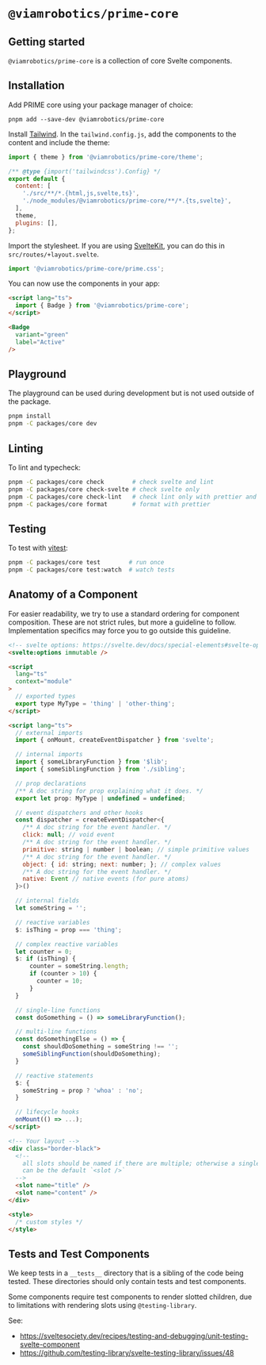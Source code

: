 # `@viamrobotics/prime-core`

## Getting started

`@viamrobotics/prime-core` is a collection of core Svelte components.

## Installation

Add PRIME core using your package manager of choice:

```
pnpm add --save-dev @viamrobotics/prime-core
```

Install [Tailwind][]. In the `tailwind.config.js`, add the components to the content and include the theme:

```js
import { theme } from '@viamrobotics/prime-core/theme';

/** @type {import('tailwindcss').Config} */
export default {
  content: [
    './src/**/*.{html,js,svelte,ts}',
    './node_modules/@viamrobotics/prime-core/**/*.{ts,svelte}',
  ],
  theme,
  plugins: [],
};
```

Import the stylesheet. If you are using [SvelteKit][], you can do this in `src/routes/+layout.svelte`.

```js
import '@viamrobotics/prime-core/prime.css';
```

You can now use the components in your app:

```html
<script lang="ts">
  import { Badge } from '@viamrobotics/prime-core';
</script>

<Badge
  variant="green"
  label="Active"
/>
```

[tailwind]: https://tailwindcss.com/
[sveltekit]: https://kit.svelte.dev/

## Playground

The playground can be used during development but is not used outside of the package.

```bash
pnpm install
pnpm -C packages/core dev
```

## Linting

To lint and typecheck:

```bash
pnpm -C packages/core check        # check svelte and lint
pnpm -C packages/core check-svelte # check svelte only
pnpm -C packages/core check-lint   # check lint only with prettier and eslint
pnpm -C packages/core format       # format with prettier
```

## Testing

To test with [vitest][]:

```bash
pnpm -C packages/core test        # run once
pnpm -C packages/core test:watch  # watch tests
```

[vitest]: https://vitest.dev/

## Anatomy of a Component

For easier readability, we try to use a standard ordering for component composition. These are not strict rules, but more a guideline to follow. Implementation specifics may force you to go outside this guideline.

```html
<!-- svelte options: https://svelte.dev/docs/special-elements#svelte-options -->
<svelte:options immutable />

<script
  lang="ts"
  context="module"
>
  // exported types
  export type MyType = 'thing' | 'other-thing';
</script>

<script lang="ts">
  // external imports
  import { onMount, createEventDispatcher } from 'svelte';

  // internal imports
  import { someLibraryFunction } from '$lib';
  import { someSiblingFunction } from './sibling';

  // prop declarations
  /** A doc string for prop explaining what it does. */
  export let prop: MyType | undefined = undefined;

  // event dispatchers and other hooks
  const dispatcher = createEventDispatcher<{
    /** A doc string for the event handler. */
    click: null; // void event
    /** A doc string for the event handler. */
    primitive: string | number | boolean; // simple primitive values
    /** A doc string for the event handler. */
    object: { id: string; next: number; }; // complex values
    /** A doc string for the event handler. */
    native: Event // native events (for pure atoms)
  }>()

  // internal fields
  let someString = '';

  // reactive variables
  $: isThing = prop === 'thing';

  // complex reactive variables
  let counter = 0;
  $: if (isThing) {
      counter = someString.length;
      if (counter > 10) {
        counter = 10;
      }
  }

  // single-line functions
  const doSomething = () => someLibraryFunction();

  // multi-line functions
  const doSomethingElse = () => {
    const shouldDoSomething = someString !== '';
    someSiblingFunction(shouldDoSomething);
  }

  // reactive statements
  $: {
    someString = prop ? 'whoa' : 'no';
  }

  // lifecycle hooks
  onMount(() => ...);
</script>

<!-- Your layout -->
<div class="border-black">
  <!-- 
    all slots should be named if there are multiple; otherwise a single slot 
    can be the default `<slot />`  
  -->
  <slot name="title" />
  <slot name="content" />
</div>

<style>
  /* custom styles */
</style>
```

## Tests and Test Components

We keep tests in a `__tests__` directory that is a sibling of the code being tested. These directories should only contain tests and test components.

Some components require test components to render slotted children, due to limitations with rendering slots using `@testing-library`.

  See:
  - https://sveltesociety.dev/recipes/testing-and-debugging/unit-testing-svelte-component
  - https://github.com/testing-library/svelte-testing-library/issues/48